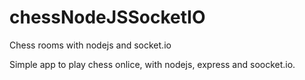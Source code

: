 chessNodeJSSocketIO
==================

Chess rooms with nodejs and socket.io

Simple app to play chess onlice, with nodejs, express and soocket.io.
